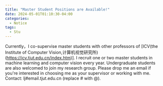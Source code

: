 ```yaml
---
title: "Master Student Positions are Available!"
date: 2024-05-01T01:10:30-04:00
categories:
  - Notice
tags:
  - Stu
---
```


Currently，I co-supervise master students with other professors of [ICV(the Institute of Computer Vision,计算机视觉研究所)(https://icv.tjut.edu.cn/index.htm)]. I recruit one or two master students in machine learning and computer vision every year. Undergraduate students are also welcomed to join my research group.
Please drop me an email if you're interested in choosing me as your supervisor or working with me.
Contact: lj#email.tjut.edu.cn (replace # with @).
